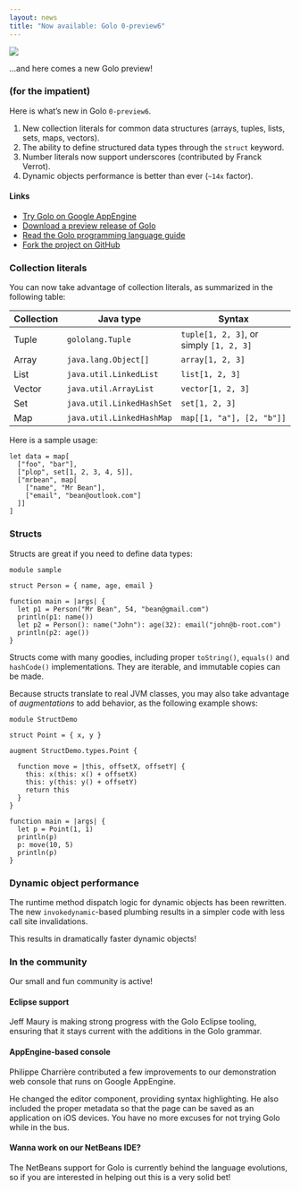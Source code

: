 ```yaml
---
layout: news
title: "Now available: Golo 0-preview6"
---
```


![](http://farm3.staticflickr.com/2821/9390098325_df3120bdfd_c_d.jpg)

…and here comes a new Golo preview!

### (for the impatient)

Here is what’s new in Golo `0-preview6`.

1.  New collection literals for common data structures (arrays, tuples, lists, sets, maps, vectors).
2.  The ability to define structured data types through the `struct` keyword.
3.  Number literals now support underscores (contributed by Franck Verrot).
4.  Dynamic objects performance is better than ever (`~14x` factor).

#### Links

- [Try Golo on Google AppEngine](http://golo-console.appspot.com/)
- [Download a preview release of Golo](/download/)
- [Read the Golo programming language guide](/documentation/next/)
- [Fork the project on GitHub](https://github.com/golo-lang/golo-lang)

### Collection literals

You can now take advantage of collection literals, as summarized in the following table:

| Collection | Java type                 | Syntax                                  |
|------------|---------------------------|-----------------------------------------|
| Tuple      | `gololang.Tuple`          | `tuple[1, 2, 3]`, or simply `[1, 2, 3]` |
| Array      | `java.lang.Object[]`      | `array[1, 2, 3]`                        |
| List       | `java.util.LinkedList`    | `list[1, 2, 3]`                         |
| Vector     | `java.util.ArrayList`     | `vector[1, 2, 3]`                       |
| Set        | `java.util.LinkedHashSet` | `set[1, 2, 3]`                          |
| Map        | `java.util.LinkedHashMap` | `map[[1, "a"], [2, "b"]]`               |

Here is a sample usage:

```golo
let data = map[
  ["foo", "bar"],
  ["plop", set[1, 2, 3, 4, 5]],
  ["mrbean", map[
    ["name", "Mr Bean"],
    ["email", "bean@outlook.com"]
  ]]
]
```

### Structs

Structs are great if you need to define data types:

```golo
module sample

struct Person = { name, age, email }

function main = |args| {
  let p1 = Person("Mr Bean", 54, "bean@gmail.com")
  println(p1: name())
  let p2 = Person(): name("John"): age(32): email("john@b-root.com")
  println(p2: age())
}
```

Structs come with many goodies, including proper `toString()`, `equals()` and `hashCode()` implementations. They are iterable, and immutable copies can be made.

Because structs translate to real JVM classes, you may also take advantage of *augmentations* to add behavior, as the following example shows:

```golo
module StructDemo

struct Point = { x, y }

augment StructDemo.types.Point {

  function move = |this, offsetX, offsetY| {
    this: x(this: x() + offsetX)
    this: y(this: y() + offsetY)
    return this
  }
}

function main = |args| {
  let p = Point(1, 1)
  println(p)
  p: move(10, 5)
  println(p)
}
```
### Dynamic object performance

The runtime method dispatch logic for dynamic objects has been rewritten. The new `invokedynamic`-based plumbing results in a simpler code with less call site invalidations.

This results in dramatically faster dynamic objects!

### In the community

Our small and fun community is active!

#### Eclipse support

Jeff Maury is making strong progress with the Golo Eclipse tooling, ensuring that it stays current with the additions in the Golo grammar.

#### AppEngine-based console

Philippe Charrière contributed a few improvements to our demonstration web console that runs on Google AppEngine.

He changed the editor component, providing syntax highlighting. He also included the proper metadata so that the page can be saved as an application on iOS devices. You have no more excuses for not trying Golo while in the bus.

#### Wanna work on our NetBeans IDE?

The NetBeans support for Golo is currently behind the language evolutions, so if you are interested in helping out this is a very solid bet!
